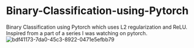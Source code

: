 # Binary-Classification-using-Pytorch
Binary Classification using Pytorch which uses L2 regularization and ReLU.
Inspired from a part of a series I was watching on pytorch.
![bdf41173-7da0-45c3-8922-0471e5efbb79](https://github.com/steel-bucket/Binary-Classification-using-Pytorch/assets/71217129/58018e7c-2ccd-479f-8c87-ac242c7b66bd)
